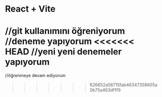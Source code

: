 # React + Vite

//git kullanımını öğreniyorum
//deneme yapıyorum
<<<<<<< HEAD
//yeni yeni denemeler yapıyorum
=======
//öğrenmeye devam ediyorum
>>>>>>> 626652a56715fab46347358605a0b75a463df1f9
